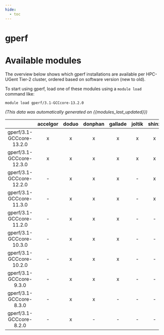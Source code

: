 ```yaml
---
hide:
  - toc
---
```


gperf
=====

# Available modules


The overview below shows which gperf installations are available per HPC-UGent Tier-2 cluster, ordered based on software version (new to old).

To start using gperf, load one of these modules using a `module load` command like:

```shell
module load gperf/3.1-GCCcore-13.2.0
```

*(This data was automatically generated on {{modules_last_updated}})*  

| |accelgor|doduo|donphan|gallade|joltik|shinx|skitty|
| :---: | :---: | :---: | :---: | :---: | :---: | :---: | :---: |
|gperf/3.1-GCCcore-13.2.0|x|x|x|x|x|x|x|
|gperf/3.1-GCCcore-12.3.0|x|x|x|x|x|x|x|
|gperf/3.1-GCCcore-12.2.0|-|x|x|x|-|x|-|
|gperf/3.1-GCCcore-11.3.0|-|x|x|x|-|x|-|
|gperf/3.1-GCCcore-11.2.0|-|x|x|x|-|-|-|
|gperf/3.1-GCCcore-10.3.0|-|x|x|x|-|-|-|
|gperf/3.1-GCCcore-10.2.0|-|x|x|x|-|-|-|
|gperf/3.1-GCCcore-9.3.0|-|x|x|x|-|-|-|
|gperf/3.1-GCCcore-8.3.0|-|x|x|-|-|-|-|
|gperf/3.1-GCCcore-8.2.0|-|x|-|-|-|-|-|
